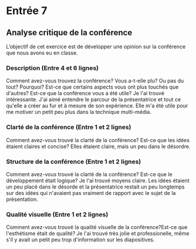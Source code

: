# Entrée 7
## Analyse critique de la conférence

L’objectif de cet exercice est de développer une opinion sur la conférence que nous avons eu en classe. 

### Description (Entre 4 et 6 lignes)
Comment avez-vous trouvez la conférence? Vous a-t-elle plu? Ou pas du tout? Pourquoi? Est-ce que certains aspects vous ont plus touchés que d'autres? Est-ce que la conférence vous a été utile?
Je l'ai trouvé intéressante. J'ai aimé entendre le parcour de la présentatrice et tout ce qu'elle a créer au fur et à mesure de son expérience. Elle m'a été utile pour me motiver un petit peu plus dans la technique multi-média.

### Clarté de la conférence (Entre 1 et 2 lignes)
Comment avez-vous trouvé la clarté de la conférence? Est-ce que les idées étaient claires et concise?
Elles étaient claire, mais un peu dans le désordre.
### Structure de la conférence (Entre 1 et 2 lignes)
Comment avez-vous trouvé la clarté de la conférence? Est-ce que le développement était logique?
Je l'ai trouvé moyens claire. Les idées étaient un peu placé dans le désorde et la présentatrice restait un peu longtemps sur des idées qui n'avaient pas vraiment de rapport avec le sujet de la présentation.

### Qualité visuelle (Entre 1 et 2 lignes)
Comment avez-vous trouvé la qualité visuelle de la conférence?Est-ce que l'esthétisme était de qualité?
Je l'ai trouvé très jolie et professionelle, même s'il y avait un petit peu trop d'information sur les diapositives.



